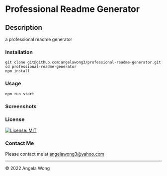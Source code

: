 # Professional Readme Generator

## Description

a professional readme generator

### Installation

```
git clone git@github.com:angelawong3/professional-readme-generator.git
cd professional-readme-generator
npm install
```

### Usage

```
npm run start
```

### Screenshots

### License

[![License: MIT](https://img.shields.io/badge/License-MIT-yellow.svg)](https://opensource.org/licenses/MIT)

### Contact Me

Please contact me at angelawong3@yahoo.com

---

© 2022 Angela Wong
